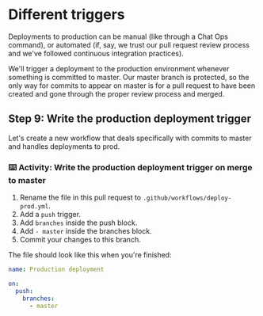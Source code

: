 # Different triggers

Deployments to production can be manual (like through a Chat Ops command), or automated (if, say, we trust our pull request review process and we've followed continuous integration practices).

We'll trigger a deployment to the production environment whenever something is committed to master. Our master branch is protected, so the only way for commits to appear on master is for a pull request to have been created and gone through the proper review process and merged.

## Step 9: Write the production deployment trigger

Let's create a new workflow that deals specifically with commits to master and handles deployments to prod.

### :keyboard: Activity: Write the production deployment trigger on merge to master

1. Rename the file in this pull request to `.github/workflows/deploy-prod.yml`.
1. Add a `push` trigger.
1. Add `branches` inside the push block.
1. Add `- master` inside the branches block.
1. Commit your changes to this branch. 

The file should look like this when you're finished:

```yml
name: Production deployment

on: 
  push:
    branches:
      - master
```